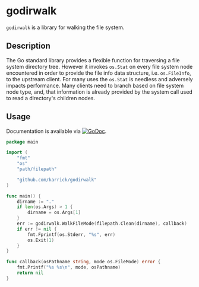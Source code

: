 # godirwalk

`godirwalk` is a library for walking the file system.

## Description

The Go standard library provides a flexible function for traversing a
file system directory tree. However it invokes `os.Stat` on every file
system node encountered in order to provide the file info data
structure, i.e. `os.FileInfo`, to the upstream client. For many uses
the `os.Stat` is needless and adversely impacts performance. Many
clients need to branch based on file system node type, and, that
information is already provided by the system call used to read a
directory's children nodes.

## Usage

Documentation is available via
[![GoDoc](https://godoc.org/github.com/karrick/godirwalk?status.svg)](https://godoc.org/github.com/karrick/godirwalk).

```Go
package main

import (
	"fmt"
	"os"
	"path/filepath"

	"github.com/karrick/godirwalk"
)

func main() {
	dirname := "."
	if len(os.Args) > 1 {
		dirname = os.Args[1]
	}
	err := godirwalk.WalkFileMode(filepath.Clean(dirname), callback)
	if err != nil {
		fmt.Fprintf(os.Stderr, "%s", err)
		os.Exit(1)
	}
}

func callback(osPathname string, mode os.FileMode) error {
	fmt.Printf("%s %s\n", mode, osPathname)
	return nil
}
```
